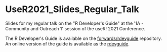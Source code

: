 # UseR2021_Slides_Regular_Talk
Slides for my regular talk on the "R Developer's Guide" at the '1A - Community and Outreach 1' session of the useR! 2021 Conference.

The R Developer's Guide is available on the [forwards/rdevguide](https://github.com/forwards/rdevguide) repository. An online version of the guide is available as the [rdevguide](https://forwards.github.io/rdevguide/).
